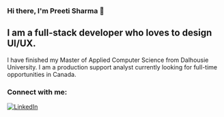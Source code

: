 ### Hi there, I'm Preeti Sharma 👋

## I am a full-stack developer who loves to design UI/UX.

I have finished my Master of Applied Computer Science from Dalhousie University. I am a production support analyst currently looking for full-time opportunities in Canada. 

### Connect with me:
[![LinkedIn](https://img.shields.io/badge/LinkedIn-%2312100E.svg?&style=for-the-badge&logo=LinkedIn&logoColor=blue)][linkedin]

[linkedin]: https://www.linkedin.com/in/preeti-sharma-01875a1b3/ 

